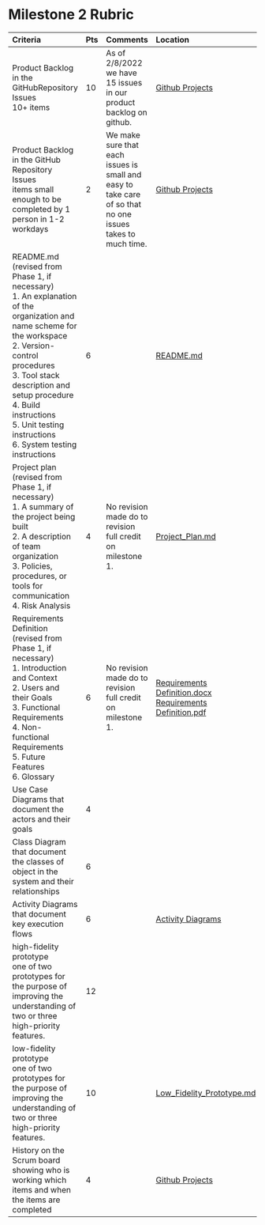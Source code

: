 # Milestone 2 Rubric

| Criteria | Pts | Comments | Location |
| :---     | :---| :---     | :---     |
|Product Backlog in the GitHubRepository Issues <br> 10+ items| 10 | As of 2/8/2022 we have 15 issues in our product backlog on github. | [Github Projects](https://github.com/Simponic/cs3450-team-one/projects/1)|
|Product Backlog in the GitHub Repository Issues <br> items small enough to be completed by 1 person in 1-2 workdays | 2 | We make sure that each issues is small and easy to take care of so that no one issues takes to much time.| [Github Projects](https://github.com/Simponic/cs3450-team-one/projects/1)|
|README.md (revised from Phase 1, if necessary) <br>1. An explanation of the organization and name scheme for the workspace <br>2. Version-control procedures<br>3. Tool stack description and setup procedure<br>4. Build instructions<br>5. Unit testing instructions<br>6. System testing instructions | 6 | | [README.md](../../README.md)|
|Project plan (revised from Phase 1, if necessary)<br>1. A summary of the project being built<br>2. A description of team organization<br>3. Policies, procedures, or tools for communication<br>4. Risk Analysis | 4 | No revision made do to revision full credit on milestone 1. | [Project_Plan.md](../Project_Plan.md)|
|Requirements Definition (revised from Phase 1, if necessary)<br>1. Introduction and Context<br>2. Users and their Goals<br>3. Functional Requirements<br>4. Non-functional Requirements<br>5. Future Features<br>6. Glossary | 6 | No revision made do to revision full credit on milestone 1. | [Requirements Definition.docx](../Requirements%20Definition.docx) <br> [Requirements Definition.pdf](../Requirements%20Definition.pdf)|
|Use Case Diagrams that document the actors and their goals | 4 | | |
|Class Diagram that document the classes of object in the system and their relationships | 6 | | |
|Activity Diagrams that document key execution flows | 6 | | [Activity Diagrams](../ActivityDiagrams)|
|high-fidelity prototype<br>one of two prototypes for the purpose of improving the understanding of two or three high-priority features. | 12 | | |
|low-fidelity prototype<br>one of two prototypes for the purpose of improving the understanding of two or three high-priority features. | 10 | | [Low_Fidelity_Prototype.md](../Low_Fidelity_Prototype.md)|
|History on the Scrum board showing who is working which items and when the items are completed| 4 | | [Github Projects](https://github.com/Simponic/cs3450-team-one/projects/1) |
